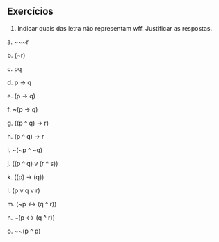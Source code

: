  ## Exercícios
 
 1. Indicar quais das letra não representam wff. Justificar as respostas.
 
 a. ~~~r
 
 b. (~r)
 
 c. pq
 
 d. p → q
 
 e. (p → q)
 
 f. ~(p → q)
 
 g. ((p ^ q) → r)
 
 h. (p ^ q) → r
 
 i. ~(~p ^ ~q)
 
 j. ((p ^ q) v (r ^ s))
 
 k. ((p) → (q))
 
 l. (p v q v r)
 
 m. (~p ↔ (q ^ r))
 
 n. ~(p ↔ (q ^ r))
 
 o. ~~(p ^ p)
